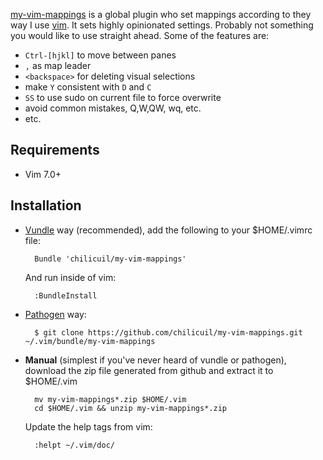 [my-vim-mappings](https://github.com/chilicuil/my-vim-mappings) is a global plugin who set mappings according to they way I use [vim](http://vim.org). It sets highly opinionated settings. Probably not something you would like to use straight ahead. Some of the features are:

- `Ctrl-[hjkl]` to move between panes
- `,` as map leader
- `<backspace>` for deleting visual selections
- make `Y` consistent with `D` and `C`
- `SS` to use sudo on current file to force overwrite
- avoid common mistakes, Q,W,QW, wq, etc.
- etc.

Requirements
------------

* Vim 7.0+

Installation
------------

- [Vundle](https://github.com/gmarik/vundle) way (recommended), add the following to your $HOME/.vimrc file:

        Bundle 'chilicuil/my-vim-mappings'

    And run inside of vim:

        :BundleInstall

- [Pathogen](https://github.com/tpope/vim-pathogen) way:

        $ git clone https://github.com/chilicuil/my-vim-mappings.git ~/.vim/bundle/my-vim-mappings

- **Manual** (simplest if you've never heard of vundle or pathogen), download the zip file generated from github and extract it to $HOME/.vim

        mv my-vim-mappings*.zip $HOME/.vim
        cd $HOME/.vim && unzip my-vim-mappings*.zip

    Update the help tags from vim:

        :helpt ~/.vim/doc/
